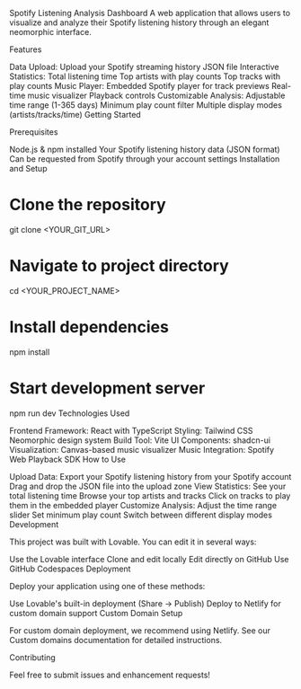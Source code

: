 Spotify Listening Analysis Dashboard
A web application that allows users to visualize and analyze their Spotify listening history through an elegant neomorphic interface.

Features

Data Upload: Upload your Spotify streaming history JSON file
Interactive Statistics:
Total listening time
Top artists with play counts
Top tracks with play counts
Music Player:
Embedded Spotify player for track previews
Real-time music visualizer
Playback controls
Customizable Analysis:
Adjustable time range (1-365 days)
Minimum play count filter
Multiple display modes (artists/tracks/time)
Getting Started

Prerequisites

Node.js & npm installed
Your Spotify listening history data (JSON format)
Can be requested from Spotify through your account settings
Installation and Setup


# Clone the repository
git clone <YOUR_GIT_URL>

# Navigate to project directory
cd <YOUR_PROJECT_NAME>

# Install dependencies
npm install

# Start development server
npm run dev
Technologies Used

Frontend Framework: React with TypeScript
Styling:
Tailwind CSS
Neomorphic design system
Build Tool: Vite
UI Components: shadcn-ui
Visualization: Canvas-based music visualizer
Music Integration: Spotify Web Playback SDK
How to Use

Upload Data:
Export your Spotify listening history from your Spotify account
Drag and drop the JSON file into the upload zone
View Statistics:
See your total listening time
Browse your top artists and tracks
Click on tracks to play them in the embedded player
Customize Analysis:
Adjust the time range slider
Set minimum play count
Switch between different display modes
Development

This project was built with Lovable. You can edit it in several ways:

Use the Lovable interface
Clone and edit locally
Edit directly on GitHub
Use GitHub Codespaces
Deployment

Deploy your application using one of these methods:

Use Lovable's built-in deployment (Share -> Publish)
Deploy to Netlify for custom domain support
Custom Domain Setup

For custom domain deployment, we recommend using Netlify. See our Custom domains documentation for detailed instructions.

Contributing

Feel free to submit issues and enhancement requests!
